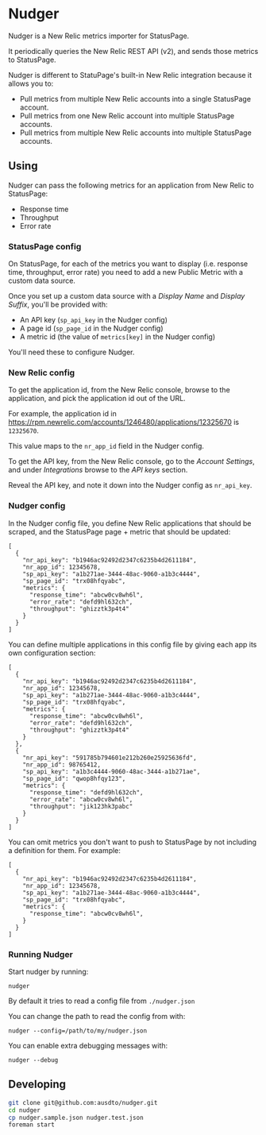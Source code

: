 # Nudger

Nudger is a New Relic metrics importer for StatusPage.

It periodically queries the New Relic REST API (v2), and sends those metrics to StatusPage.

Nudger is different to StatuPage's built-in New Relic integration because it allows you to:

 - Pull metrics from multiple New Relic accounts into a single StatusPage account.
 - Pull metrics from one New Relic account into multiple StatusPage accounts.
 - Pull metrics from multiple New Relic accounts into multiple StatusPage accounts.

## Using

Nudger can pass the following metrics for an application from New Relic to StatusPage:

 - Response time
 - Throughput
 - Error rate

### StatusPage config

On StatusPage, for each of the metrics you want to display (i.e. response time, throughput, error rate) you need to add a new Public Metric with a custom data source.

Once you set up a custom data source with a _Display Name_ and _Display Suffix_, you'll be provided with:

 - An API key (`sp_api_key` in the Nudger config)
 - A page id (`sp_page_id` in the Nudger config)
 - A metric id (the value of `metrics[key]` in the Nudger config)

You'll need these to configure Nudger.

### New Relic config

To get the application id, from the New Relic console, browse to the application, and pick the application id out of the URL.

For example, the application id in https://rpm.newrelic.com/accounts/1246480/applications/12325670 is `12325670`.

This value maps to the `nr_app_id` field in the Nudger config.

To get the API key, from the New Relic console, go to the _Account Settings_, and under _Integrations_ browse to the _API keys_ section.

Reveal the API key, and note it down into the Nudger config as `nr_api_key`.

### Nudger config

In the Nudger config file, you define New Relic applications that should be scraped, and the StatusPage page + metric that should be updated:

```
[
  {
    "nr_api_key": "b1946ac92492d2347c6235b4d2611184",
    "nr_app_id": 12345678,
    "sp_api_key": "a1b271ae-3444-48ac-9060-a1b3c4444",
    "sp_page_id": "trx08hfqyabc",
    "metrics": {
      "response_time": "abcw0cv8wh6l",
      "error_rate": "defd9hl632ch",
      "throughput": "ghizztk3p4t4"
    }
  }
]
```

You can define multiple applications in this config file by giving each app its own configuration section:

```
[
  {
    "nr_api_key": "b1946ac92492d2347c6235b4d2611184",
    "nr_app_id": 12345678,
    "sp_api_key": "a1b271ae-3444-48ac-9060-a1b3c4444",
    "sp_page_id": "trx08hfqyabc",
    "metrics": {
      "response_time": "abcw0cv8wh6l",
      "error_rate": "defd9hl632ch",
      "throughput": "ghizztk3p4t4"
    }
  },
  {
    "nr_api_key": "591785b794601e212b260e25925636fd",
    "nr_app_id": 98765412,
    "sp_api_key": "a1b3c4444-9060-48ac-3444-a1b271ae",
    "sp_page_id": "qwop8hfqy123",
    "metrics": {
      "response_time": "defd9hl632ch",
      "error_rate": "abcw0cv8wh6l",
      "throughput": "jik123hk3pabc"
    }
  }
]
```

You can omit metrics you don't want to push to StatusPage by not including a definition for them. For example:

```
[
  {
    "nr_api_key": "b1946ac92492d2347c6235b4d2611184",
    "nr_app_id": 12345678,
    "sp_api_key": "a1b271ae-3444-48ac-9060-a1b3c4444",
    "sp_page_id": "trx08hfqyabc",
    "metrics": {
      "response_time": "abcw0cv8wh6l",
    }
  }
]
```

### Running Nudger

Start nudger by running:

```
nudger
```

By default it tries to read a config file from `./nudger.json`

You can change the path to read the config from with:

```
nudger --config=/path/to/my/nudger.json
```

You can enable extra debugging messages with:

```
nudger --debug
```

## Developing

``` bash
git clone git@github.com:ausdto/nudger.git
cd nudger
cp nudger.sample.json nudger.test.json
foreman start
```
